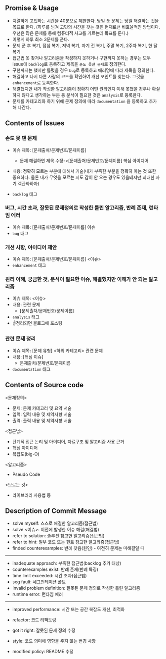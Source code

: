## Promise & Usage

- 치열하게 고민하는 시간을 40분으로 제한한다. 당일 푼 문제는 당일 해결하는 것을 목표로 한다. (하루를 넘겨 고민의 시간을 갖는 것은 현재로선 비효율적인 방법이다. 우선은 많은 문제를 통해 컴퓨터적 사고를 기르는데 목표를 둔다.)
- 이렇게 하루 최소 3문제를 푼다.
- 문제 푼 후 복기, 점심 복기, 저녁 복기, 자기 전 복기, 주말 복기, 2주차 복기, 한 달 복기
- 접근법 못 찾거나 알고리즘을 작성하지 못하거나 구현까지 못하는 경우는 모두 issue에 `backlog`로 등록하고 제목을 `손도 못댄 문제`로 정의한다.
- 구현까지는 했지만 틀렸을 경우 `bug`로 등록하고 에러명에 따라 제목을 정의한다.
- 해결하고 나서 다른 사람의 코드를 확인하여 개선 포인트를 찾는다. 그것을 `enhancement`로 등록한다.
- 해결했지만 내가 작성한 알고리즘이 정확히 어떤 원리인지 이해 못했을 경우나 확실하지 않다고 생각하는 부분 등 분석이 필요한 것은 `analysis`로 등록한다.
- 문제를 카테고리화 하기 위해 문제 정의에 따라 `documentation` 을 등록하고 추가해 나간다.

## Contents of Issues

### 손도 못 댄 문제

- 이슈 제목: [문제출처/문제번호/문제이름]
  
  - 문제 해결하면 제목 수정->[문제출처/문제번호/문제이름] 핵심 아이디어
  
- 내용: 정확히 모르는 부분에 대해서 기술(내가 부족한 부분을 정확히 아는 것 또한 중요하다. 물론 내가 무엇을 모르는 지도 감이 안 오는 경우도 있을테지만 최대한 자기 객관화하자)

- `backlog` 태그

  

### 버그, 시간 초과, 잘못된 문제정의로 작성한 틀린 알고리즘, 반례 존재, 런타임 에러

- 이슈 제목: [문제출처/문제번호/문제이름] 이슈
- `bug` 태그

### 개선 사항, 아이디어 제안 

- 이슈 제목: [문제출처/문제번호/문제이름] <이슈>
- `enhancement` 태그

### 원리 이해, 궁금한 것, 분석이 필요한 이슈, 해결했지만 이해가 안 되는 알고리즘

- 이슈 제목: <이슈>
- 내용: 관련 문제
  - [문제출처/문제번호/문제이름] 
- `analysis` 태그
- ☝정리되면 블로그에 포스팅

### 관련 문제 정리 

- 이슈 제목: [문제 유형] <하위 카테고리> 관련 문제
- 내용: [핵심 이슈]
  - 문제출처/문제번호/문제이름
- `documentation` 태그

## Contents of Source code

<문제정의>

- 문제: 문제 카테고리 및 요약 서술
- 입력: 입력 내용 및 제약사항 서술
- 출력: 출력 내용 및 제약사항 서술

<접근법>

- 단계적 접근 논리 및 아이디어, 자료구조 및 알고리즘 사용 근거
- 핵심 아이디어
- 복잡도(big-O)

<알고리즘>

- Pseudo Code

<모르는 것>

- 라이브러리 사용법 등

## Description of Commit Message

- solve myself: 스스로 해결한 알고리즘(접근법)
- solve <이슈>: 이전에 발생한 이슈 해결(해결법)
- refer to solution: 솔루션 참고한 알고리즘(접근법)
- refer to hint: 일부 코드 또는 힌트 참고한 알고리즘(접근법)
- finded counterexamples: 반례 찾음(원인) - 여전히 문제는 미해결일 때

---

- inadequate approach: 부족한 접근법(backlog 추가 대상)
- counterexamples exist: 반례 존재(반례 특징)
- time limit exceeded: 시간 초과(접근법)
- seg fault: 세그먼테이션 폴트
- Invalid problem definition: 잘못된 문제 정의로 작성한 틀린 알고리즘
- runtime error: 런타임 에러

---

- improved performance: 시간 또는 공간 복잡도 개선, 최적화

- refactor: 코드 리팩토링

- got it right: 잘못된 문제 정의 수정

- style: 코드 의미에 영향을 주지 않는 변경 사항

- modified policy: README 수정

  